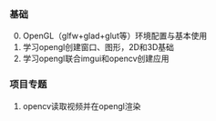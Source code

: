 ### 基础

0. OpenGL（glfw+glad+glut等）环境配置与基本使用
1. 学习opengl创建窗口、图形，2D和3D基础
2. 学习opengl联合imgui和opencv创建应用

### 项目专题

1. opencv读取视频并在opengl渲染
